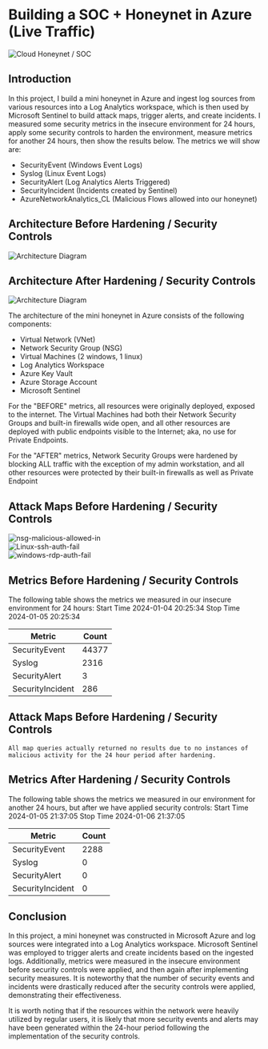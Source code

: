 # Building a SOC + Honeynet in Azure (Live Traffic)
![Cloud Honeynet / SOC](https://i.imgur.com/ZWxe03e.jpg)

## Introduction

In this project, I build a mini honeynet in Azure and ingest log sources from various resources into a Log Analytics workspace, which is then used by Microsoft Sentinel to build attack maps, trigger alerts, and create incidents. I measured some security metrics in the insecure environment for 24 hours, apply some security controls to harden the environment, measure metrics for another 24 hours, then show the results below. The metrics we will show are:

- SecurityEvent (Windows Event Logs)
- Syslog (Linux Event Logs)
- SecurityAlert (Log Analytics Alerts Triggered)
- SecurityIncident (Incidents created by Sentinel)
- AzureNetworkAnalytics_CL (Malicious Flows allowed into our honeynet)

## Architecture Before Hardening / Security Controls
![Architecture Diagram](https://i.imgur.com/aBDwnKb.jpg)

## Architecture After Hardening / Security Controls
![Architecture Diagram](https://i.imgur.com/YQNa9Pp.jpg)

The architecture of the mini honeynet in Azure consists of the following components:

- Virtual Network (VNet)
- Network Security Group (NSG)
- Virtual Machines (2 windows, 1 linux)
- Log Analytics Workspace
- Azure Key Vault
- Azure Storage Account
- Microsoft Sentinel

For the "BEFORE" metrics, all resources were originally deployed, exposed to the internet. The Virtual Machines had both their Network Security Groups and built-in firewalls wide open, and all other resources are deployed with public endpoints visible to the Internet; aka, no use for Private Endpoints.

For the "AFTER" metrics, Network Security Groups were hardened by blocking ALL traffic with the exception of my admin workstation, and all other resources were protected by their built-in firewalls as well as Private Endpoint

## Attack Maps Before Hardening / Security Controls
![nsg-malicious-allowed-in](https://github.com/Jmersonia/Azure_SOC/assets/155793174/c7115823-4e70-4399-b1e8-e4c28203b206)<br>
![Linux-ssh-auth-fail](https://github.com/Jmersonia/Azure_SOC/assets/155793174/14abda2c-9ab0-4876-b66d-cc42c8e752f5)<br>
![windows-rdp-auth-fail](https://github.com/Jmersonia/Azure_SOC/assets/155793174/43258e32-bac2-435a-b59e-d749a2297deb)<br>

## Metrics Before Hardening / Security Controls

The following table shows the metrics we measured in our insecure environment for 24 hours:
Start Time 2024-01-04 20:25:34
Stop Time 2024-01-05 20:25:34

| Metric                   | Count
| ------------------------ | -----
| SecurityEvent            | 44377
| Syslog                   | 2316
| SecurityAlert            | 3
| SecurityIncident         | 286

## Attack Maps Before Hardening / Security Controls

```All map queries actually returned no results due to no instances of malicious activity for the 24 hour period after hardening.```

## Metrics After Hardening / Security Controls

The following table shows the metrics we measured in our environment for another 24 hours, but after we have applied security controls:
Start Time 2024-01-05 21:37:05
Stop Time	2024-01-06 21:37:05

| Metric                   | Count
| ------------------------ | -----
| SecurityEvent            | 2288
| Syslog                   | 0
| SecurityAlert            | 0
| SecurityIncident         | 0

## Conclusion

In this project, a mini honeynet was constructed in Microsoft Azure and log sources were integrated into a Log Analytics workspace. Microsoft Sentinel was employed to trigger alerts and create incidents based on the ingested logs. Additionally, metrics were measured in the insecure environment before security controls were applied, and then again after implementing security measures. It is noteworthy that the number of security events and incidents were drastically reduced after the security controls were applied, demonstrating their effectiveness.

It is worth noting that if the resources within the network were heavily utilized by regular users, it is likely that more security events and alerts may have been generated within the 24-hour period following the implementation of the security controls.
